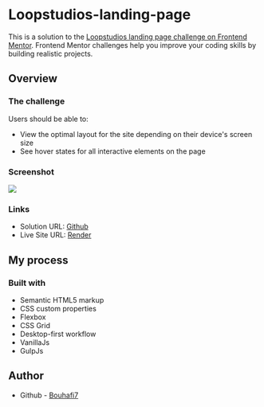 # Loopstudios-landing-page

This is a solution to the [Loopstudios landing page challenge on Frontend Mentor](https://www.frontendmentor.io/challenges/loopstudios-landing-page-N88J5Onjw). Frontend Mentor challenges help you improve your coding skills by building realistic projects.

## Overview

### The challenge

Users should be able to:

-   View the optimal layout for the site depending on their device's screen size
-   See hover states for all interactive elements on the page

### Screenshot

![](https://res.cloudinary.com/dz209s6jk/image/upload/v1610103660/Challenges/cvtyalmaoldqbg3jivi1.jpg)

### Links

-   Solution URL: [Github](https://github.com/Bouhafi7/Loopstudios-landing-page)
-   Live Site URL: [Render]()

## My process

### Built with

-   Semantic HTML5 markup
-   CSS custom properties
-   Flexbox
-   CSS Grid
-   Desktop-first workflow
-   VanillaJs
-   GulpJs

## Author

-   Github - [Bouhafi7](https://github.com/Bouhafi7)
